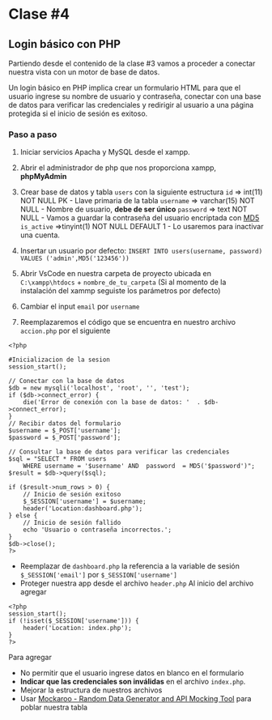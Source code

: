 # Clase #4
## Login básico con PHP

Partiendo desde el contenido de la clase #3 vamos a proceder a conectar nuestra vista con un motor de base de datos.

Un login básico en PHP implica crear un formulario HTML para que el usuario ingrese su nombre de usuario y contraseña, conectar con una base de datos para verificar las credenciales y redirigir al usuario a una página protegida si el inicio de sesión es exitoso.
### Paso a paso
 1. Iniciar servicios Apacha y MySQL desde el xampp.
 2. Abrir el administrador de php que nos proporciona xampp, **phpMyAdmin**
 3. Crear base de datos y tabla `users` con la siguiente estructura 
    `id` => int(11) NOT NULL  PK - Llave primaria de la tabla
    `username` => varchar(15) NOT NULL - Nombre de usuario, **debe de ser único**
    `password` => text  NOT NULL - Vamos a guardar la contraseña del usuario encriptada con [MD5](https://dev.mysql.com/doc/refman/8.0/en/encryption-functions.html#function_md5)
    `is_active` =>tinyint(1) NOT NULL  DEFAULT  1 - Lo usaremos para inactivar una cuenta.

 4. Insertar un usuario por defecto:
`INSERT INTO users(username, password) VALUES ('admin',MD5('123456'))`
5. Abrir VsCode en nuestra carpeta de proyecto ubicada en `C:\xampp\htdocs` + `nombre_de_tu_carpeta` (Si al momento de la instalación del xammp seguiste los parámetros por defecto)
6. Cambiar el input `email` por `username`
7. Reemplazaremos el código que se encuentra en nuestro archivo `accion.php` por el siguiente
```
<?php

#Inicializacion de la sesion
session_start();

// Conectar con la base de datos
$db = new mysqli('localhost', 'root', '', 'test');
if ($db->connect_error) {
	die('Error de conexión con la base de datos: '  . $db->connect_error);
}
// Recibir datos del formulario
$username = $_POST['username'];
$password = $_POST['password'];

// Consultar la base de datos para verificar las credenciales
$sql = "SELECT * FROM users 
	WHERE username = '$username' AND  password  = MD5('$password')";
$result = $db->query($sql);

if ($result->num_rows > 0) {
	// Inicio de sesión exitoso
	$_SESSION['username'] = $username;
	header('Location:dashboard.php');
} else {
	// Inicio de sesión fallido
	echo 'Usuario o contraseña incorrectos.';
}
$db->close();
?>
```

 - Reemplazar de `dashboard.php` la referencia a la variable de sesión `$_SESSION['email']` por `$_SESSION['username']`
 - Proteger nuestra app desde el archivo `header.php` 
Al inicio del archivo agregar  
```
<?php
session_start();
if (!isset($_SESSION['username'])) {
	header('Location: index.php');
}
?>
```
Para agregar
- No permitir que el usuario ingrese datos en blanco en el formulario
 - **Indicar que las credenciales son inválidas** en el archivo `index.php`.
 - Mejorar la estructura de nuestros archivos
 - Usar [Mockaroo - Random Data Generator and API Mocking Tool](https://www.mockaroo.com/) para poblar nuestra tabla
